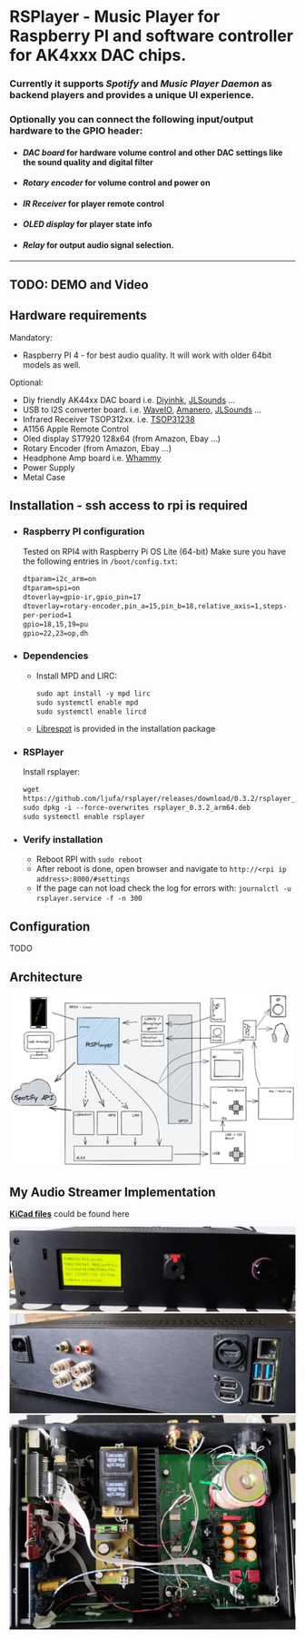# RSPlayer - Music Player for Raspberry PI and software controller for AK4xxx DAC chips.
### Currently it supports *Spotify* and *Music Player Daemon* as backend players and provides a unique UI experience.
### Optionally you can connect the following input/output hardware to the GPIO header:
- #### *DAC board* for hardware volume control and other DAC settings like the sound quality and digital filter
- #### *Rotary encoder* for volume control and power on
- #### *IR Receiver* for player remote control
- #### *OLED display* for player state info
- #### *Relay* for output audio signal selection.
---

## TODO: DEMO and Video
## Hardware requirements
Mandatory:

- Raspberry PI 4 - for best audio quality. It will work with older 64bit models as well.

Optional:
- Diy friendly AK44xx DAC board i.e. [Diyinhk](https://www.diyinhk.com/shop/audio-kits/), [JLSounds](http://jlsounds.com/products.html) ...
- USB to I2S converter board. i.e. [WaveIO](https://luckit.biz/), [Amanero](https://amanero.com/), [JLSounds](http://jlsounds.com/products.html) ...
- Infrared Receiver TSOP312xx. i.e. [TSOP31238](https://eu.mouser.com/ProductDetail/Vishay-Semiconductors/TSOP31238?qs=5rGgbCH0pB1jaK4I0GvRsw%3D%3D)
- A1156 Apple Remote Control
- Oled display ST7920 128x64 (from Amazon, Ebay ...)
- Rotary Encoder (from Amazon, Ebay ...)
- Headphone Amp board i.e. [Whammy](https://diyaudiostore.com/products/whammy-completion-kit?_pos=3&_sid=bf6542f23&_ss=r)
- Power Supply
- Metal Case

## Installation - ssh access to rpi is required
- ### Raspberry PI configuration
   Tested on RPI4 with Raspberry Pi OS Lite (64-bit)
   Make sure you have the following entries in `/boot/config.txt`:
   ```
   dtparam=i2c_arm=on
   dtparam=spi=on
   dtoverlay=gpio-ir,gpio_pin=17
   dtoverlay=rotary-encoder,pin_a=15,pin_b=18,relative_axis=1,steps-per-period=1
   gpio=18,15,19=pu
   gpio=22,23=op,dh
   ```

- ### Dependencies
   - Install MPD and LIRC:
       ```
       sudo apt install -y mpd lirc
       sudo systemctl enable mpd
       sudo systemctl enable lircd
       ```
   - [Librespot](https://github.com/librespot-org/librespot) is provided in the installation package

- ### RSPlayer
   Install rsplayer:
   ```
   wget https://github.com/ljufa/rsplayer/releases/download/0.3.2/rsplayer_0.3.2_arm64.deb
   sudo dpkg -i --force-overwrites rsplayer_0.3.2_arm64.deb
   sudo systemctl enable rsplayer
   ```
- ### Verify installation
   - Reboot RPI with `sudo reboot`
   - After reboot is done, open browser and navigate to `http://<rpi ip address>:8000/#settings`
   - If the page can not load check the log for errors with: `journalctl -u rsplayer.service -f -n 300`
 
## Configuration
TODO

## Architecture
![Diagram](DOCS/dev/architecture-2022-09-05-1620.png)


## My Audio Streamer Implementation
**[KiCad files](DOCS/kicad/)** could be found here

![front](DOCS/dev/my_streamer_front_small.jpg)
![back](DOCS/dev/my_streamer_back_small.jpg)
![inside](DOCS/dev/my_streamer_inside_small.jpg)